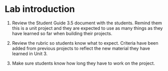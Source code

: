 # Lab introduction

1. Review the Student Guide 3.5 document with the students. Remind them this is a unit project and they are expected to use as many things as they have learned so far when building their projects.
1. Review the rubric so students know what to expect. Criteria have been added from previous projects to reflect the new material they have learned in Unit 3.
  
1. Make sure students know how long they have to work on the project.
